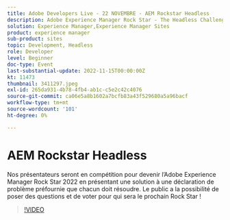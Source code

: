 ```yaml
---
title: Adobe Developers Live - 22 NOVEMBRE - AEM Rockstar Headless
description: Adobe Experience Manager Rock Star - The Headless ChallengeNos présentateurs vont "rivaliser" pour devenir l’Adobe Experience Manager Rock Star 2022 en présentant une solution à une déclaration de problème préfournie que chacun doit résoudre. Le public a la possibilité de poser des questions et de voter pour qui sera le prochain Rock Star !
solution: Experience Manager,Experience Manager Sites
product: experience manager
sub-product: sites
topic: Development, Headless
role: Developer
level: Beginner
doc-type: Event
last-substantial-update: 2022-11-15T00:00:00Z
kt: 11473
thumbnail: 3411297.jpeg
exl-id: 265da931-4b78-4fb4-ab1c-c5e2c42c4076
source-git-commit: ca06e5a8b1602a7bcfb83a43f529680a5a96bacf
workflow-type: tm+mt
source-wordcount: '101'
ht-degree: 0%

---
```


# AEM Rockstar Headless

Nos présentateurs seront en compétition pour devenir l’Adobe Experience Manager Rock Star 2022 en présentant une solution à une déclaration de problème préfournie que chacun doit résoudre. Le public a la possibilité de poser des questions et de voter pour qui sera le prochain Rock Star !

>[!VIDEO](https://video.tv.adobe.com/v/3411297/?quality=12&learn=on)
